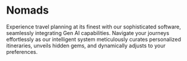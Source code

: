 # Nomads
Experience travel planning at its finest with our sophisticated software, seamlessly integrating Gen AI capabilities. Navigate your journeys effortlessly as our intelligent system meticulously curates personalized itineraries, unveils hidden gems, and dynamically adjusts to your preferences.
